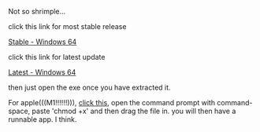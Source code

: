Not so shrimple...

click this link for most stable release

[Stable - Windows 64](https://github.com/SourestOfLemons/Gamble/blob/main/build/Windows/Windows-Stable.zip?raw=true)

click this link for latest update

[Latest - Windows 64](https://github.com/SourestOfLemons/Gamble/blob/main/build/Windows/Windows-Latest.zip?raw=true)

then just open the exe once you have extracted it.



For apple(((M1!!!!!!))), 
[click this](https://github.com/SourestOfLemons/Gamble/blob/main/build/Apple/Button%20(1)?raw=true), open the command prompt with command-space, paste 'chmod +x' and then drag the file in. you will then have a runnable app. I think.
